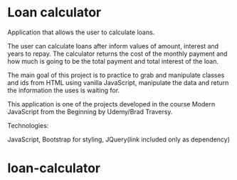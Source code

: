 # Loan calculator

Application that allows the user to calculate loans.

The user can calculate loans after inform values of amount, interest and years to repay. The calculator returns the cost of the monthly payment and how much is going to be the total payment and total interest of the loan.

The main goal of this project is to practice to grab and manipulate classes and ids from HTML using vanilla JavaScript, manipulate the data and return the information the uses is waiting for.

This application is one of the projects developed in the course Modern JavaScript from the Beginning by Udemy/Brad Traversy.

Technologies:

JavaScript, Bootstrap for styling, JQuery(link included only as dependency)

# loan-calculator
